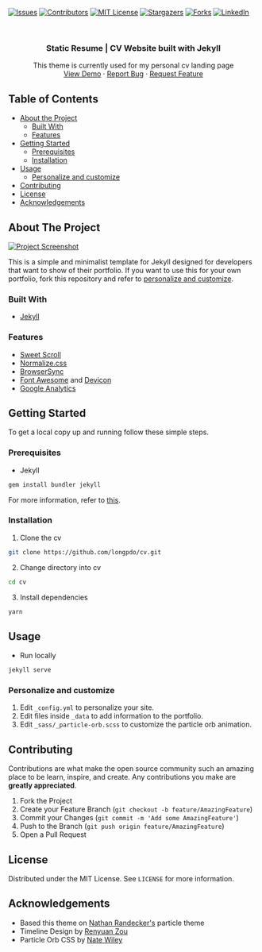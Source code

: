 [![Issues][issues-shield]][issues-url]
[![Contributors][contributors-shield]][contributors-url]
[![MIT License][license-shield]][license-url]
[![Stargazers][stars-shield]][stars-url]
[![Forks][forks-shield]][forks-url]
[![LinkedIn][linkedin-shield]][linkedin-url]

<!-- PROJECT LOGO -->
<br />
<p align="center">
  <!-- <a href="https://github.com/longpdo/cv">
    <img src="images/logo.png" alt="Logo" width="80" height="80">
  </a> -->

  <h3 align="center">Static Resume | CV Website built with Jekyll</h3>

  <p align="center">
    This theme is currently used for my personal cv landing page
    <br />
    <a href="https://longpdo.github.io/cv/">View Demo</a>
    ·
    <a href="https://github.com/longpdo/cv/issues">Report Bug</a>
    ·
    <a href="https://github.com/longpdo/cv/issues">Request Feature</a>
  </p>
</p>

<!-- TABLE OF CONTENTS -->
## Table of Contents
* [About the Project](#about-the-project)
  * [Built With](#built-with)
  * [Features](#features)
* [Getting Started](#getting-started)
  * [Prerequisites](#prerequisites)
  * [Installation](#installation)
* [Usage](#usage)
  * [Personalize and customize](#personalize-and-customize)
* [Contributing](#contributing)
* [License](#license)
* [Acknowledgements](#acknowledgements)

<!-- ABOUT THE PROJECT -->
## About The Project
[![Project Screenshot][product-screenshot]](https://longpdo.github.io/cv/)

This is a simple and minimalist template for Jekyll designed for developers that want to show of their portfolio. If you want to use this for your own portfolio, fork this repository and refer to [personalize and customize](#personalize-and-customize).

### Built With
* [Jekyll](https://jekyllrb.com/)

### Features
* [Sweet Scroll](https://wadackel.github.io/sweet-scroll/)
* [Normalize.css](https://necolas.github.io/normalize.css/)
* [BrowserSync](https://browsersync.io/)
* [Font Awesome](https://fontawesome.com/) and [Devicon](https://konpa.github.io/devicon/)
* [Google Analytics](https://analytics.google.com/)

<!-- GETTING STARTED -->
## Getting Started
To get a local copy up and running follow these simple steps.

### Prerequisites
* Jekyll
```sh
gem install bundler jekyll
```

For more information, refer to [this](https://jekyllrb.com/docs/installation/).

### Installation
1. Clone the cv
```sh
git clone https://github.com/longpdo/cv.git
```
2. Change directory into cv
```sh
cd cv
```
3. Install dependencies
```sh
yarn
```

<!-- USAGE EXAMPLES -->
## Usage
* Run locally
```sh
jekyll serve
```

### Personalize and customize
1. Edit `_config.yml` to personalize your site.
2. Edit files inside `_data` to add information to the portfolio.
3. Edit `_sass/_particle-orb.scss` to customize the particle orb animation.

<!-- CONTRIBUTING -->
## Contributing
Contributions are what make the open source community such an amazing place to be learn, inspire, and create. Any contributions you make are **greatly appreciated**.

1. Fork the Project
2. Create your Feature Branch (`git checkout -b feature/AmazingFeature`)
3. Commit your Changes (`git commit -m 'Add some AmazingFeature'`)
4. Push to the Branch (`git push origin feature/AmazingFeature`)
5. Open a Pull Request

<!-- LICENSE -->
## License
Distributed under the MIT License. See `LICENSE` for more information.

<!-- ACKNOWLEDGEMENTS -->
## Acknowledgements
* Based this theme on [Nathan Randecker's](https://github.com/nrandecker/particle) particle theme
* Timeline Design by [Renyuan Zou](https://github.com/renyuanz/leonids)
* Particle Orb CSS by [Nate Wiley](https://codepen.io/natewiley/pen/GgONKy)

<!-- MARKDOWN LINKS & IMAGES -->
[contributors-shield]: https://img.shields.io/github/contributors/longpdo/cv.svg?style=flat-square
[contributors-url]: https://github.com/longpdo/cv/graphs/contributors
[forks-shield]: https://img.shields.io/github/forks/longpdo/cv.svg?style=flat-square
[forks-url]: https://github.com/longpdo/cv/network/members
[stars-shield]: https://img.shields.io/github/stars/longpdo/cv.svg?style=flat-square
[stars-url]: https://github.com/longpdo/cv/stargazers
[issues-shield]: https://img.shields.io/github/issues/longpdo/cv.svg?style=flat-square
[issues-url]: https://github.com/longpdo/cv/issues
[license-shield]: https://img.shields.io/github/license/longpdo/cv.svg?style=flat-square
[license-url]: https://github.com/longpdo/cv/blob/master/LICENSE
[linkedin-shield]: https://img.shields.io/badge/-LinkedIn-black.svg?style=flat-square&logo=linkedin&colorB=555
[linkedin-url]: https://linkedin.com/in/longpdo
[product-screenshot]: assets/screenshot.gif

